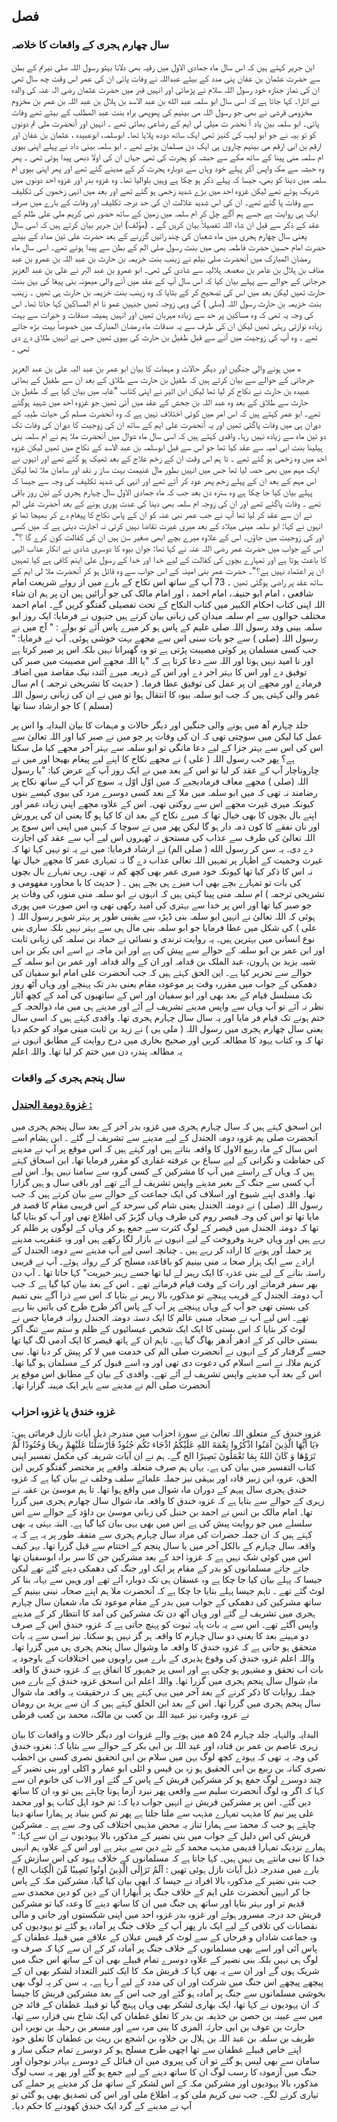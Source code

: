 ## فصل

### سال چهارم ہجری کے واقعات کا خلاصہ

ابن جریر کہتے ہیں کہ اس سال ماہ جمادی الاول میں رقیہ بھی دلانا بہتو رسول اللہ صلی نیرنم کے بطن سے حضرت عثمان بن عفان
پنی مدد کے بیٹے عبداللہ نے وفات پائی ان کی عمر اس وقت چھ سال تھی ان کی نماز جنازہ خود رسول اللہ سلام نے پڑھائی اور انہیں قبر
میں حضرت عثمان رضی الہ عنہ کی والدہ نے اتارا۔
کہا جاتا ہے کہ اسی سال ابو سلمہ عبد الله بن عبد الاسد بن ہلال بن عبد اللہ بن عمر بن مخزوم مخزومی قرشی نے بھی جو رسول اللہ
می بینیم کی پھوپھی براہ بنت عبد المطلب کے بیٹے تھے وفات پائی۔ ابو سلمہ بین یاد آ نحضر ت میلی لی ایم کے رضاعی بھائی تھے ۔ انہیں اور
آنحضرت ملی تم دونوں کو تو بیہ نے جو ابو لہب کی کنیز تھی ایک ساتھ دودھ پلایا تھا۔ ابوسلمہ، ابوعبیدہ ، عثمان بن عفان اور ارقم بن ابی
ارقم می بینیم چاروں ہی ایک دن مسلمان ہوئے تھے ۔ ابو سلمہ بینی داد نے پہلے اپنی بیوی ام سلمہ منی پینا کے ساتھ مکے سے حبشہ کو ہجرت
کی تھی جہاں ان کی اولا دبھی پیدا ہوئی تھی ۔ پھر وہ حبشہ سے مکہ واپس آکر پہلے خود وہاں سے دوبارہ ہجرت کر کے مدینے گئے تھے
اور پھر اپنی بیوی ام سلمہ میں دینا کو بھی، جیسا کہ پہلے ذکر ہو چکا ہے وہیں بلوالیا تھا۔ وہ غزوہ بدر اور غزوہ احد دونوں میں شریک
ہوئے تھے لیکن غزوہ احد میں بڑے شدید زخمی ہو گئے تھے اور بعد میں انہی زخموں کی تکلیف سے وفات پا گئے تھے۔ ان کی اس
شدید علالت ان کی حد درجہ تکلیف اور وفات کے بارے میں صرف ایک ہی روایت ہے جسے ہم آگے چل کر ام سلمہ میں زمین کے
ساتھ حضور نبی کریم ملی علی ظلم کے عقد کے ذکر سے قبل ان شاء اللہ تفصیلاً بیان کریں گے ۔ (مؤلف)
ابن جریر بیان کرتے ہیں کہ اسی سال یعنی سال چهارم ہجری میں ماہ شعبان کی چند راتیں گزرنے کے بعد حضرت علی تین مداد
کے بیٹے حضرت امام حسین حضرت فاطمہ بھی میں بنت رسول صلی الم کے بطن سے پیدا ہوئے تھے۔ اسی سال ماہ رمضان المبارک
میں آنحضرت صلی نیلم نے زینب بنت خزیمہ بن حارث بن عبد اللہ بن عمرو بن عبد مناف بن ہلال بن عامر بن صعصعہ ہلالیہ سے
شادی کی تھی۔
ابو عمرو بن عبد البر نے علی بن عبد العزیز جرجانی کے حوالے سے پہلے بیان کیا کہ اس سال آپ کے عقد میں آنے والی
میمونہ بنی پیغا کی بہن بنت حارث تھیں لیکن بعد میں اس
کی تصحیح کر کے بتایا کہ وہ زینب بنت خزیمہ بن حارث ہی تھیں ۔
زینب بنت خزیمہ بن حارث رسول اللہ (صلی ) کی وہی زوجہ تھیں جنہیں عمو نا ام المساکین کہا جاتا تھا۔ اس کی وجہ یہ تھی کہ
وہ مساکین پر حد سے زیادہ مہربان تھیں اور انہیں ہمیشہ صدقات و خیرات سے بہت زیادہ نوازتی رہتی تھیں لیکن ان کی طرف سے یہ
صدقات ماہ رمضان المبارک میں خصوصاً بہت بڑھ جاتے تھے ۔ وہ آپ کی زوجیت میں آنے سے قبل طفیل بن حارث کی بیوی تھیں
جس نے انہیں طلاق دے دی تھی ۔

ھ میں ہونے والی جنگیں اور دیگر حالات و مہمات کا بیان
ابو عمر بن عبد البہ علی بن عبد العزیز جرجانی کے حوالے سے بیان کرتے ہیں کہ طفیل بن حارث سے طلاق کے بعد ان سے
طفیل کے بھائی عبیدہ بن حارث نے نکاح کر لیا تھا لیکن ابن اثیر نے اپنی کتاب "غابہ میں بیان کیا ہے کہ طفیل بن حارث سے
طلاق کے بعد وہ عبد اللہ بن جحش کے عقد میں آئی تھیں جو غزوہ احد میں شہید ہوگئے تھے۔
ابو عمر کہتے ہیں کہ اس امر میں کوئی اختلاف نہیں ہے کہ وہ آنحضرت مسلم کی حیات طیبہ کے دوران ہی میں وفات پاگئی
تھیں اور یہ آنحضرت علی ایم کے ساتھ ان کی زوجیت کا دوران کی وفات تک دو تین ماہ سے زیادہ نہیں رہا۔
واقدی کہتے ہیں کہ اسی سال ماہ شوال میں آنحضرت ملا ہم نے ام سلمہ بنی ہیلینا بنت ابی امیہ سے عقد کیا تھا جو اس سے قبل
ابوسلمہ بن عبد الاسد کے نکاح میں تھیں لیکن غزوہ احد میں وہ زخمی ہو گئے تھے ۔ تا ہم اس وقت ان کے زخم علاج کے بعد ٹھیک ہو گئے
تھے اور انہوں نے ایک مہم میں بھی حصہ لیا تھا جس میں انہیں بطور مال غنیمت بہت ساز ر نقد اور سامان ملا تھا لیکن اس مہم کے بعد ان
کے پہلے زخم پھر عود کر آئے تھے اور انہی کی شدید تکلیف کی وجہ سے جیسا کہ پہلے بیان کیا جا چکا ہے وہ سترہ دن بعد جب کہ ماہ جمادی
الاول سال چہارم ہجری کے تین روز باقی تھے ۔ وفات پاگئے تھے اور ان کی زوجہ ام سلمہ بھی دینا کی عدت پوری ہونے کے بعد
آحضرت علی الم نے ان سے عقد کر لیا تھا آپ نے جب عمر نبی عنہ کو ان کے پاس نکاح کا پیغام دے کر بھیجا تھا تو انہوں نے کہا:
ابو سلمہ مینی میلاد کے بعد میری غیرت تقاضا نہیں کرتی نہ اجازت دیتی ہے کہ میں کسی اور کی زوجیت میں جاؤں۔ اس کے
علاوہ میرے بچے ابھی صغیر سن ہیں ان کی کفالت کون کرے گا ؟“۔
اس کے جواب میں حضرت عمر رضی اللہ عنہ نے کہا تھا:
جوان بیوہ کا دوسری شادی نے انکار عذاب الہی کا باعث ہوتا ہے اور تمہارے بچوں کی کفالت کے لیے خدا اور خدا کے
رسول علی اینم کافی ہے کیا تمہیں ان پر اعتماد نہیں ہے؟"۔
حضرت عمر بنی امینہ کے اس جواب سے وہ قائل ہو کر آنحضرت ملا لی ایم کے ساتھ عقد پر راضی ہوگئی تھیں ۔
73
آپ کے ساتھ اس نکاح کے بارے میں از روئے شریعت امام شافعی ، امام ابو حنیفہ، امام احمد ، اور امام مالک کی جو آرائیں
ہیں ان پر ہم ان شاء اللہ اپنی کتاب احکام الکبیر میں کتاب النکاح کے تحت تفصیلی گفتگو کریں گے۔
امام احمد مختلف حوالوں سے ام سلمہ میدان کی زبانی بیان کرتے ہیں جنہوں نے فرمایا:
ایک روز ابو سلمہ بینی وفد رسول اللہ صلی علیم کے پاس ہو کر میرے پاس آئے تو بولے : " آج میں نے رسول اللہ (صلی )
سے جو بات سنی اس سے مجھے بہت خوشی ہوئی۔ آپ نے فرمایا: ” جب کسی مسلمان پر کوئی مصیبت پڑتی ہے تو وہ گھبرانا
نہیں بلکہ اس پر صبر کرتا ہے اور نا امید نہیں ہوتا اور اللہ سے دعا کرتا ہے کہ "یا اللہ مجھے اس مصیبت میں صبر کی توفیق دے
اور اس کا بہتر اجر دے اور اس کے ذریعہ میرے آئندہ نیک مقاصد میں اضافہ فرمادے اور مجھے ان پر عمل کی توفیق عطا
فرما۔ ( حدیث کا تشریحی ترجمہ )
ام سال عمر والی کہتی ہیں کہ جب ابو سلمہ بیوہ کا انتقال ہوا تو میں نے ان کی زبانی رسول اللہ (مسلم ) کا جو ارشاد سنا تھا

جلد چہارم
آھ میں ہونے والی جنگیں اور دیگر حالات و مہمات کا بیان
البدایہ وا
اس پر عمل کیا لیکن میں سوچتی تھی کہ ان کی وفات پر جو میں نے صبر کیا اور اللہ تعالیٰ سے اس کی اس سے بہتر جزا کے لیے دعا مانگی تو ابو
سلمہ سے بہتر آخر مجھے کیا مل سکتا ہے؟ پھر جب رسول اللہ ( علی ) نے مجھے نکاح کا اپنے لیے پیغام بھیجا اور میں نے چاروناچار
آپ کے عقد کر لیا تو اس کے بعد میں نے ایک روز آپ کے عرض کیا:
"یا رسول اللہ (صلی ) مجھے معاف فرمادیجیے کہ میں اوّل اوّل یہ سوچ کر آپ کے ساتھ نکاح پر رضامند نہ تھی کہ میں
ابو سلمہ میں ملا کے بعد کسی دوسرے مرد کی بیوی کیسے بنوں کیونکہ میری غیرت مجھے اس سے روکتی تھی۔ اس کے علاوہ مجھے
اپنی زیادہ عمر اور اپنے بال بچوں کا بھی خیال تھا کہ میرے نکاح کے بعد ان کا کیا ہو گا یعنی ان کی پرورش اور نان نفقے کا
کون ذمہ دار ہو گا لیکن پھر میں نے سوچا کہ کہیں میں اپنی اس سوچ پر اللہ تعالیٰ کی طرف سے عذاب کی مستحق نہ ٹھہروں
اس لیے آپ سے عقد کی اجازت دے دی۔
یہ سن کر رسول الله ( صلى
الم) نے ارشاد فرمایا:
میں نے یہ تو نہیں کہا تھا کہ غیرت وحمیت کے اظہار پر تمہیں اللہ تعالی عذاب دے گا نہ تمہاری عمر کا مجھے خیال تھا نہ اس کا
ذکر کیا تھا کیونکہ خود میری عمر بھی کچھ کم نہ تھی۔ رہی تمہارے بال بچوں کی بات تو تمہارے بچے بھی اب میرے ہی بچے
ہیں ۔ ( حدیث کا با محاورہ مفهومی و تشریحی ترجمہ )
ام سلمہ منی پینا کہتی ہیں کہ انہوں نے ابو سلمہ منی منورہ کی وفات پر جو صبر کیا تھا اور اس پر خدا سے بہتری کی امید رکھی تھی وہ اس
صورت میں پوری ہوئی کہ اللہ تعالیٰ نے انہیں ابو سلمہ بنی ڈیڑہ سے یقینی طور پر بہتر شوہر رسول اللہ ( علی ) کی شکل میں عطا فرمایا جو
ابو سلمہ بنی مال ہی سے بہتر نہیں بلکہ ساری بنی نوع انسانی میں بہترین ہیں۔
یہ روایت ترندی و نسائی نے حماد بن سلمہ کی زبانی ثابت اور ابن عمر بن ابو سلمہ کے حوالے سے پیش کی ہے اور ابن ماجہ نے
اسے ابی بکر بن ابی شیبہ یزید بن ہارون، عبد الملک بن قدامہ اور ان کے والد قدامہ اور عمر بن ابو سلمہ کے حوالے سے تحریر کیا ہے۔
این الحق کہتے ہیں کہ جب آنحضرت علی امام ابو سفیان کی دھمکی کے جواب میں مقررہ وقت پر موعودہ مقام یعنی بدر تک پہنچے
اور وہاں آٹھ روز تک مسلسل قیام کے بعد بھی اور ابو سفیان اور اس کے ساتھیوں کی آمد کے کچھ آثار نظر نہ آئے تو آپ وہاں سے
واپس مدینے تشریف لے آئے اور مدینے ہی میں ماہ ذوالحجہ کے ختم ہونے تک قیام فر مایا اور یہ سال سال چہارم ہجری تھا۔
واقدی کہتے ہیں کہ اسی سال یعنی سال چهارم ہجری میں رسول اللہ ( ملی یی ) نے زید بن ثابت مینی مواد کو حکم دیا تھا کہ وہ
کتاب یہود کا مطالعہ کریں اور صحیح بخاری میں درج روایت کے مطابق انہوں نے یہ مطالعہ پندرہ دن میں ختم کر لیا تھا۔ واللہ اعلم

### سال پنجم ہجری کے واقعات

### <u>غزوة دومة الجندل :</u>

ابن اسحق کہتے ہیں کہ سال چہارم ہجری میں غزوہ بدر آخر کے بعد سال پنجم ہجری میں آنحضرت صلی یم غزوہ دومۃ الجندل
کے لیے مدینے سے تشریف لے گئے ۔ ابن ہشام اسے اس سال کے ماہ ربیع الاول کا واقعہ بتاتے ہیں اور کہتے ہیں کہ اس موقع پر
آپ نے مدینے کی حفاظت و نگرانی کے لیے سباع بن عرفته غفاری کو مقرر فرمایا تھا۔ ابن اسحاق کہتے ہیں کہ وہاں کے راستے میں
آپ کا مشرکین کے کسی گروہ سے سامنا نہیں ہوا۔ اس لیے آپ کسی سے جنگ کے بغیر مدینے واپس تشریف لے آئے تھے اور باقی
سال و ہیں گزارا تھا۔
واقدی اپنے شیوخ اور اسلاف کی ایک جماعت کے حوالے سے بیان کرتے ہیں کہ جب رسول اللہ (صلی ) نے
دومتہ الجندل یعنی شام کی سرحد کے اس قریبی مقام کا قصد فر مایا تھا تو اس کی وجہ قیصر روم کی طرف وہاں گڑبڑ کی اطلاع تھی اور آپ کو
بتایا گیا تھا کہ دومتہ الجندل میں قیصر کے لوگ کثرت سے جمع ہو کر وہاں کے لوگوں پر ظلم کر رہے ہیں اور وہاں خرید وفروخت کے لیے
انہوں نے بازار لگا رکھے ہیں اور وہ عنقریب مدینے پر حملہ آور ہونے کا ارادہ کر رہے ہیں ۔ چنانچہ اسی لیے آپ مدینے سے
دومۃ الجندل کے ارادے سے ایک ہزار صحا بہ منی بینیم کو باقاعدہ مسلح کر کے روانہ ہوئے۔ آپ نے قریبی راستہ بتانے کے لیے بنی
عذرہ کا ایک رہبر لے لیا تھا جسے رہبر خیریت" کہا جاتا تھا ۔ آپ دن بھر سفر فرماتے اور رات کے وقت قیام فرماتے تھے ۔ اس کے
بعد بیان کیا گیا ہے کہ جب آپ دومتہ الجندل کے قریب پہنچے تو مذکورہ بالا رہبر نے بتایا کہ اس سے ذرا آگے بنی تمیم کی بستی تھی جو
آپ کے وہاں پہنچنے پر آپ کے پاس آکر طرح طرح کی باتیں بتا رہے تھے۔ اس لیے آپ نے صحابہ مبنی عالم کا ایک دستہ دومتہ
الجندل روانہ فرمایا جس نے لوٹ کر بتایا کہ اس بستی کا ایک ایک شخص عیسائیوں کے ظلم و ستم سے تنگ آکر بستی خالی کر کے ادھر اُدھر
بھاگ گیا ہے۔ تاہم ان کے ہاتھ قیصر کا ایک آدمی لگ گیا تھا جسے گرفتار کر کے انہوں نے آنحضرت صلی الم کی خدمت میں لا کر پیش
کر دیا تھا۔ نبی کریم ملالہ نے اسے اسلام کی دعوت دی تھی اور وہ اسے قبول کر کے مسلمان ہو گیا تھا۔ اس کے بعد آپ مدینے
واپس تشریف لے آئے تھے۔
واقدی کے بیان کے مطابق اس موقع پر آنحضرت صلی الم نے مدینے سے باہر ایک مہینہ گزارا تھا۔

### غزوہ خندق یا غزوہ احزاب

غزوہ خندق کے متعلق اللہ تعالیٰ نے سورۃ احزاب میں مندرجہ ذیل آیات نازل فرمائی ہیں:
﴿يَا أَيُّهَا الَّذِينَ آمَنُوا اذْكُرُوا نِعْمَةَ اللهِ عَلَيْكُمُ اذْجَاء تَكُم جُنُودٌ فَأَرْسَلْنَا عَلَيْهِمْ رِيحًا وَجُنُودًا لَّمْ
تَرَوْهَا وَ كَانَ اللهُ بِمَا تَعْمَلُونَ بَصِيرًا الخ
گے۔
ہم نے ان آیات شریفہ کی مکمل تفسیر اپنی کتاب التفسیر میں بیان کی ہے۔ یہاں ہم صرف متعلقہ واقعے پر مختصر گفتگو کریں
این الحق، عروہ ابن زبیر قادہ اور بیہقی نیز جملہ علمائے سلف وخلف نے بیان کیا ہے کہ غزوہ خندق ہجری سال پیہم کے
دوران ماہ شوال میں واقع ہوا تھا۔ تا ہم موسیٰ بن عقبہ نے زہری کے حوالے سے بتایا ہے کہ غزوہ خندق کا واقعہ ماہ شوال سال چهارم
ہجری میں گزرا تھا۔ امام مالک بن انس نے احمد بن حنبل کی زبانی موسیٰ بن داؤد کے حوالے سے اس سلسلے میں جو روایت پیش کی ہے
اس میں بھی یہی بیان کیا گیا ہے۔ البتہ بہتی یہ بھی کہتے ہیں کہ ان جملہ حضرات کی مراد سال چہارم ہجری سے متفقہ طور پر یہ ہے کہ یہ
واقعہ سال چہارم کے بالکل آخر میں یا سال پنجم کے اختتام سے قبل گزرا تھا۔
بہر کیف اس میں کوئی شک نہیں ہے کہ غزوۂ احد کے بعد مشرکین جن کا سر براہ ابوسفیان تھا جاتے جاتے مسلمانوں کو بدر
کے مقام پر ایک اور جنگ کی دھمکی دیتے گئے تھے لیکن جیسا کہ پہلے بیان کیا جا چکا ہے وہ عسقان ہی تک دوبارہ آئے تھے اور
وہیں سے بہانہ بنا کر لوٹ گئے تھے ۔ تاہم جیسا پہلے بتایا جا چکا ہے کہ آنحضرت ملا ہم اپنے صحابہ نینی بینیم کے ساتھ مشرکین کی دھمکی
کے جواب میں بدر کے مقام موعود تک ماہ شعبان سال چہارم ہجری میں تشریف لے گئے اور وہاں آٹھ دن تک مشرکین کی آمد کا
انتظار کر کے مدینے واپس آگئے تھے۔ اس سے یہ بات پایہ ثبوت کو پہنچ جاتی ہے کہ غزوہ خندق اس کے صرف دو مہینے بعد کا یعنی
دو
سال چہارم کا واقعہ ہر گز نہیں ہو سکتا۔ نیز اسی سے یہ بات متحقق ہو جاتی ہے کہ غزوہ خندق کا واقعہ ما وشوال سال پنجم ہجری ہی میں
گزرا تھا۔ واللہ اعلم
غزوہ خندق کی وقوع پذیری کے بارے میں راویوں میں اختلافات کے باوجود یہ بات اب تحقق و مشہور ہو چکی ہے اور اسی
پر جمہور کا اتفاق ہے کہ غزوہ خندق کا واقعہ ماہِ شوال سال پنجم ہجری میں گزرا تھا۔ واللہ اعلم
ابن اسحق غزوہ خندق کے بارے میں جملہ روایات کا ذکر کرنے کے بعد آخر میں یہی کہتے ہیں کہ درحقیقت یہ واقعہ ماہ
شوال سال پنجم ہجری میں گزرا تھا۔
اس کے بعد ابن الحلق کہتے ہیں کہ ان سے یزید بن رومان نے عروہ وغیرہ نیز عبید اللہ بن کعب بن مالک، محمد بن کعب قرظی

البدایہ والنہایہ جلد چہارم
24
۵ھ میں ہونے والے غزوات اور دیگر حالات و واقعات کا بیان
زہری عاصم بن عمر بن قتادہ اور عید اللہ بن ابی بکر کے حوالے سے بتایا کہ:
نغزوہ خندق کی وجہ یہ تھی کہ یہودے کچھ لوگ بہن میں سلام بن ابی اتحقیق نصری کسی بن اخطب نصری کنانہ بن ربیع بن
ابی الحقیق ہو زہ بن قیس و ائلی ابو عمار و اکلی اور بنی نضیر کے چند دوسرے لوگ جمع ہو کر مشرکین قریش کے پاس کے گئے اور
الاب
کی خانوم
ان سے کہا کہ اگر وہ لوگ آنحضرت سلیم سے واقعی پھر نبرد آزما ہونا چاہتے ہیں تو وہ ان کا ساتھ دیں گئے۔
اس پر مشرکین قریش نے انہیں جواب دیا کہ:
تم خود اہل کتاب ہو اور محمد علی پیر نیم کا مذہب تمہارے مذہب سے ملتا جلتا ہے پھر تم کس بنیاد پر ہمارا ساتھ دینا چاہتے ہو
جب کہ محمدؐ سے ہمارا تناز یہ محض مذہبی اختلاف کی وجہ سے ہے ۔
مشرکین قریش کی اس دلیل کے جواب میں بنی نضیر کے مذکورہ بالا یہودیوں نے ان سے کہا:
” ہمارے نزدیک تمہارا قدیمی مذہب محمد کے نئے دین سے بہتر ہے اور اس کے علاوہ ہم انہیں خدا کا نبی مانتے ہی نہیں
ہیں۔
کہا جاتا ہے کہ مسلمانوں کے خلاف یہود کی اس سازش کے بارے میں مندرجہ ذیل آیات نازل ہوئی تھیں :
آلَمُ تَرَإِلَى الَّذِينَ أوتُوا نَصِيبًا مِّنَ الْكِتاب الخ )
جب بنی نضیر کے مذکورہ بالا افراد نے جیسا کہ ابھی بیان کیا گیا، مشرکین مکہ کے پاس جا کر انہیں آنحضرت علی ایم کے خلاف
جنگ پر اُبھارا ان کے دین کو دین محمدی سے قدیم تر اور بہتر بتایا اور ساتھ ہی جنگ میں ان کا ساتھ دینے کا وعدہ کیا تو مشرکین
قریش حد درجہ مسرور ہوئے اور غزوہ بدر غزوہ احد میں اپنی شکستوں اور جانی و مالی نقصانات کی تلافی کے لیے ایک بار پھر آپ کے
خلاف جنگ پر آمادہ ہو گئے تو یہودیوں کی وہ جماعت شاداں و فرحاں کے سے لوٹ کر قیس عیلان کے علاقے میں قبیلہ غطفان کے
پاس آئی اور اسے بھی مسلمانوں کے خلاف جنگ پر آمادہ کر کے ان سے کہا کہ صرف وہ لوگ ہی نہیں بلکہ بنی نضیر کے علاوہ دوسرے
تمام قبیلے بھی ان کے ساتھ اس جنگ میں شریک ہوں گے اور ان سے یہ بھی کہا کہ قریش مکہ کا ایک کثیر التعداد لشکر بھی ان کے پیچھے
پیچھے اس جنگ میں شرکت اور ان کی مدد کے لیے آ رہا ہے۔ یہ سن کر یہ لوگ بھی بخوشی مسلمانوں سے جنگ پر آمادہ ہو گئے اور جب
اس کے بعد مشرکین قریش کا جیسا کہ ان یہودیوں نے کہا تھا، ایک بھاری لشکر بھی وہاں پہنچ گیا تو قبیلہ غطفان کے قائد جن میں سے
عیینہ بن حصن بن حذیفہ بن بدر کا تعلق غطفان کی ایک شاخ بنی فزارہ سے تھا، حارث بن عوف بن ابی حارثہ المری کا بنی مرہ سے اور
مسعر بن رحیلہ بن نویرہ ابن طریف بن سلمہ بن عبد اللہ بن ہلال بن خلاوہ بن اشجع بن ریث بن غطفان کا تعلق خود اپنے خاص قبیلے
غطفان سے تھا اچھی طرح مسلح ہو کر دوسرے تمام جنگی ساز و سامان سے بھی لیس ہو گئے تو ان کی پیروی میں ان قبائل کے دوسرے
بہادر نوجوان اور جنگ میں آزمودہ کا رسب لوگ ان کا ساتھ دینے کے لیے جمع ہو گئے اور پھر یہ سب لوگ مذکورہ بالا یہودیوں اور
مشرکین مکہ کے اس لشکر کے ساتھ مل کر مدینے پر حملے کی تیاری کرنے لگے۔
جب نبی کریم ملی کو یہ اطلاع ملی اور اس کی تصدیق بھی ہو گئی تو آپ نے مدینے کے گرد ایک خندق کھودنے کا حکم دیا۔
